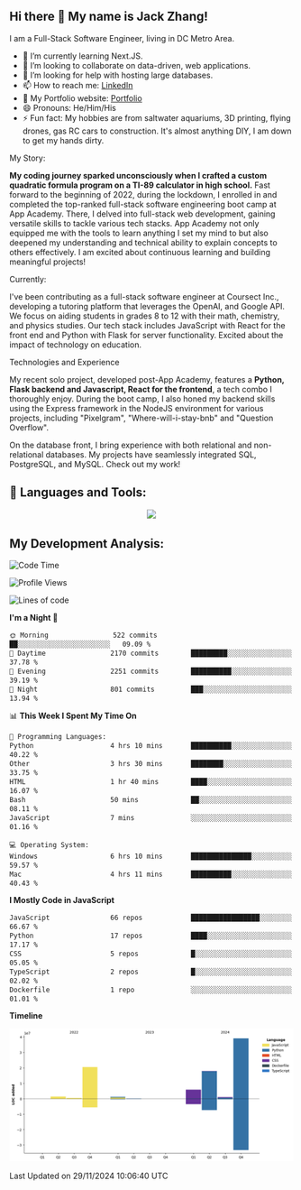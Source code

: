 
## Hi there 👋 My name is Jack Zhang!
I am a Full-Stack Software Engineer, living in DC Metro Area.

* 🌱 I’m currently learning Next.JS.
* 👯 I’m looking to collaborate on data-driven, web applications.
* 🤔 I’m looking for help with hosting large databases.
* 📫 How to reach me: [LinkedIn](https://www.linkedin.com/in/jack-zhang-1ba90929/)
* 🔭 My Portfolio website: [Portfolio](https://www.jackzhang.io)
* 😄 Pronouns: He/Him/His
* ⚡ Fun fact: My hobbies are from saltwater aquariums, 3D printing, flying drones, gas RC cars to construction. It's almost anything DIY, I am down to get my hands dirty.

My Story:

**My coding journey sparked unconsciously when I crafted a custom quadratic formula program on a TI-89 calculator in high school.** Fast forward to the beginning of 2022, during the lockdown, I enrolled in and completed the top-ranked full-stack software engineering boot camp at App Academy. There, I delved into full-stack web development, gaining versatile skills to tackle various tech stacks. App Academy not only equipped me with the tools to learn anything I set my mind to but also deepened my understanding and technical ability to explain concepts to others effectively. I am excited about continuous learning and building meaningful projects!

Currently:

I've been contributing as a full-stack software engineer at Coursect Inc., developing a tutoring platform that leverages the OpenAI, and Google API. We focus on aiding students in grades 8 to 12 with their math, chemistry, and physics studies. Our tech stack includes JavaScript with React for the front end and Python with Flask for server functionality. Excited about the impact of technology on education.

Technologies and Experience

My recent solo project, developed post-App Academy, features a **Python, Flask backend and Javascript, React for the frontend**, a tech combo I thoroughly enjoy. During the boot camp, I also honed my backend skills using the Express framework in the NodeJS environment for various projects, including "Pixelgram",  "Where-will-i-stay-bnb" and "Question Overflow".

On the database front, I bring experience with both relational and non-relational databases. My projects have seamlessly integrated SQL, PostgreSQL, and MySQL. Check out my work!


## 🧰 Languages and Tools:
<p align="center">
  <a href="https://skillicons.dev">
    <img src="https://skillicons.dev/icons?i=js,py,react,redux,html,css,flask,sequelize,express,npm,sqlite,postgres,github,postman,docker,nextjs,tailwind,gcp,ai" />
  </a>
</p>


## My Development Analysis:
<!--START_SECTION:waka-->
![Code Time](http://img.shields.io/badge/Code%20Time-1%2C127%20hrs-blue)

![Profile Views](http://img.shields.io/badge/Profile%20Views-4-blue)

![Lines of code](https://img.shields.io/badge/From%20Hello%20World%20I%27ve%20Written-87.4%20million%20lines%20of%20code-blue)

**I'm a Night 🦉** 

```text
🌞 Morning                522 commits         ██░░░░░░░░░░░░░░░░░░░░░░░   09.09 % 
🌆 Daytime                2170 commits        █████████░░░░░░░░░░░░░░░░   37.78 % 
🌃 Evening                2251 commits        ██████████░░░░░░░░░░░░░░░   39.19 % 
🌙 Night                  801 commits         ███░░░░░░░░░░░░░░░░░░░░░░   13.94 % 
```


📊 **This Week I Spent My Time On** 

```text
💬 Programming Languages: 
Python                   4 hrs 10 mins       ██████████░░░░░░░░░░░░░░░   40.22 % 
Other                    3 hrs 30 mins       ████████░░░░░░░░░░░░░░░░░   33.75 % 
HTML                     1 hr 40 mins        ████░░░░░░░░░░░░░░░░░░░░░   16.07 % 
Bash                     50 mins             ██░░░░░░░░░░░░░░░░░░░░░░░   08.11 % 
JavaScript               7 mins              ░░░░░░░░░░░░░░░░░░░░░░░░░   01.16 % 

💻 Operating System: 
Windows                  6 hrs 10 mins       ███████████████░░░░░░░░░░   59.57 % 
Mac                      4 hrs 11 mins       ██████████░░░░░░░░░░░░░░░   40.43 % 
```

**I Mostly Code in JavaScript** 

```text
JavaScript               66 repos            █████████████████░░░░░░░░   66.67 % 
Python                   17 repos            ████░░░░░░░░░░░░░░░░░░░░░   17.17 % 
CSS                      5 repos             █░░░░░░░░░░░░░░░░░░░░░░░░   05.05 % 
TypeScript               2 repos             █░░░░░░░░░░░░░░░░░░░░░░░░   02.02 % 
Dockerfile               1 repo              ░░░░░░░░░░░░░░░░░░░░░░░░░   01.01 % 
```



**Timeline**

![Lines of Code chart](https://raw.githubusercontent.com/jzhang319/jzhang319/master/assets/bar_graph.png)


 Last Updated on 29/11/2024 10:06:40 UTC
<!--END_SECTION:waka-->
